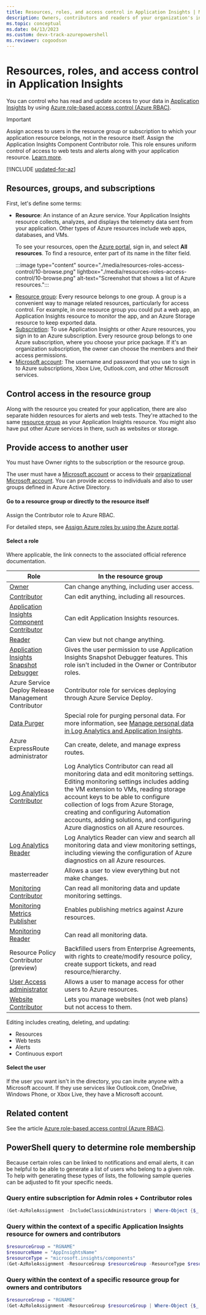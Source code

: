 ```yaml
---
title: Resources, roles, and access control in Application Insights | Microsoft Docs
description: Owners, contributors and readers of your organization's insights.
ms.topic: conceptual
ms.date: 04/13/2023
ms.custom: devx-track-azurepowershell   
ms.reviewer: cogoodson
---
```


# Resources, roles, and access control in Application Insights

You can control who has read and update access to your data in [Application Insights][start] by using [Azure role-based access control (Azure RBAC)](../../role-based-access-control/role-assignments-portal.md).

> [!IMPORTANT]
> Assign access to users in the resource group or subscription to which your application resource belongs, not in the resource itself. Assign the Application Insights Component Contributor role. This role ensures uniform control of access to web tests and alerts along with your application resource. [Learn more](#access).

[!INCLUDE [updated-for-az](../../../includes/updated-for-az.md)]

## Resources, groups, and subscriptions

First, let's define some terms:

* **Resource**: An instance of an Azure service. Your Application Insights resource collects, analyzes, and displays the telemetry data sent from your application. Other types of Azure resources include web apps, databases, and VMs.
  
    To see your resources, open the [Azure portal][portal], sign in, and select **All resources**. To find a resource, enter part of its name in the filter field.
  
    :::image type="content" source="./media/resources-roles-access-control/10-browse.png" lightbox="./media/resources-roles-access-control/10-browse.png" alt-text="Screenshot that shows a list of Azure resources.":::

<a name="resource-group"></a>

* [Resource group][group]: Every resource belongs to one group. A group is a convenient way to manage related resources, particularly for access control. For example, in one resource group you could put a web app, an Application Insights resource to monitor the app, and an Azure Storage resource to keep exported data.
* [Subscription](https://portal.azure.com): To use Application Insights or other Azure resources, you sign in to an Azure subscription. Every resource group belongs to one Azure subscription, where you choose your price package. If it's an organization subscription, the owner can choose the members and their access permissions.
* [Microsoft account][account]: The username and password that you use to sign in to Azure subscriptions, Xbox Live, Outlook.com, and other Microsoft services.

## <a name="access"></a> Control access in the resource group

Along with the resource you created for your application, there are also separate hidden resources for alerts and web tests. They're attached to the same [resource group](#resource-group) as your Application Insights resource. You might also have put other Azure services in there, such as websites or storage.

## Provide access to another user

You must have Owner rights to the subscription or the resource group.

The user must have a [Microsoft account][account] or access to their [organizational Microsoft account](../../active-directory/fundamentals/sign-up-organization.md). You can provide access to individuals and also to user groups defined in Azure Active Directory.

#### Go to a resource group or directly to the resource itself

Assign the Contributor role to Azure RBAC.

For detailed steps, see [Assign Azure roles by using the Azure portal](../../role-based-access-control/role-assignments-portal.md).

#### Select a role

Where applicable, the link connects to the associated official reference documentation.

| Role | In the resource group |
| --- | --- |
| [Owner](../../role-based-access-control/built-in-roles.md#owner) |Can change anything, including user access. |
| [Contributor](../../role-based-access-control/built-in-roles.md#contributor) |Can edit anything, including all resources. |
| [Application Insights Component Contributor](../../role-based-access-control/built-in-roles.md#application-insights-component-contributor) |Can edit Application Insights resources. |
| [Reader](../../role-based-access-control/built-in-roles.md#reader) |Can view but not change anything. |
| [Application Insights Snapshot Debugger](../../role-based-access-control/built-in-roles.md#application-insights-snapshot-debugger) | Gives the user permission to use Application Insights Snapshot Debugger features. This role isn't included in the Owner or Contributor roles. |
| Azure Service Deploy Release Management Contributor | Contributor role for services deploying through Azure Service Deploy. |
| [Data Purger](../../role-based-access-control/built-in-roles.md#data-purger) | Special role for purging personal data. For more information, see [Manage personal data in Log Analytics and Application Insights](../logs/personal-data-mgmt.md).   |
| Azure ExpressRoute administrator | Can create, delete, and manage express routes.|
| [Log Analytics Contributor](../../role-based-access-control/built-in-roles.md#log-analytics-contributor) | Log Analytics Contributor can read all monitoring data and edit monitoring settings. Editing monitoring settings includes adding the VM extension to VMs, reading storage account keys to be able to configure collection of logs from Azure Storage, creating and configuring Automation accounts, adding solutions, and configuring Azure diagnostics on all Azure resources.  |
| [Log Analytics Reader](../../role-based-access-control/built-in-roles.md#log-analytics-reader) | Log Analytics Reader can view and search all monitoring data and view monitoring settings, including viewing the configuration of Azure diagnostics on all Azure resources. |
| masterreader | Allows a user to view everything but not make changes. |
| [Monitoring Contributor](../../role-based-access-control/built-in-roles.md#monitoring-contributor) | Can read all monitoring data and update monitoring settings.|
| [Monitoring Metrics Publisher](../../role-based-access-control/built-in-roles.md#monitoring-metrics-publisher) | Enables publishing metrics against Azure resources. |
| [Monitoring Reader](../../role-based-access-control/built-in-roles.md#monitoring-reader) | Can read all monitoring data. |
| Resource Policy Contributor (preview) | Backfilled users from Enterprise Agreements, with rights to create/modify resource policy, create support tickets, and read resource/hierarchy.  |
| [User Access administrator](../../role-based-access-control/built-in-roles.md#user-access-administrator) | Allows a user to manage access for other users to Azure resources.|
| [Website Contributor](../../role-based-access-control/built-in-roles.md#website-contributor) | Lets you manage websites (not web plans) but not access to them.|

Editing includes creating, deleting, and updating:

* Resources
* Web tests
* Alerts
* Continuous export

#### Select the user

If the user you want isn't in the directory, you can invite anyone with a Microsoft account. If they use services like Outlook.com, OneDrive, Windows Phone, or Xbox Live, they have a Microsoft account.

## Related content

See the article [Azure role-based access control (Azure RBAC)](../../role-based-access-control/role-assignments-portal.md).

## PowerShell query to determine role membership

Because certain roles can be linked to notifications and email alerts, it can be helpful to be able to generate a list of users who belong to a given role. To help with generating these types of lists, the following sample queries can be adjusted to fit your specific needs.

### Query entire subscription for Admin roles + Contributor roles

```powershell
(Get-AzRoleAssignment -IncludeClassicAdministrators | Where-Object {$_.RoleDefinitionName -in @('ServiceAdministrator', 'CoAdministrator', 'Owner', 'Contributor') } | Select -ExpandProperty SignInName | Sort-Object -Unique) -Join ", "
```

### Query within the context of a specific Application Insights resource for owners and contributors

```powershell
$resourceGroup = "RGNAME"
$resourceName = "AppInsightsName"
$resourceType = "microsoft.insights/components"
(Get-AzRoleAssignment -ResourceGroup $resourceGroup -ResourceType $resourceType -ResourceName $resourceName | Where-Object {$_.RoleDefinitionName -in @('Owner', 'Contributor') } | Select -ExpandProperty SignInName | Sort-Object -Unique) -Join ", "
```

### Query within the context of a specific resource group for owners and contributors

```powershell
$resourceGroup = "RGNAME"
(Get-AzRoleAssignment -ResourceGroup $resourceGroup | Where-Object {$_.RoleDefinitionName -in @('Owner', 'Contributor') } | Select -ExpandProperty SignInName | Sort-Object -Unique) -Join ", "
```

<!--Link references-->

[account]: https://account.microsoft.com
[group]: ../../azure-resource-manager/management/overview.md
[portal]: https://portal.azure.com/
[start]: ./app-insights-overview.md
